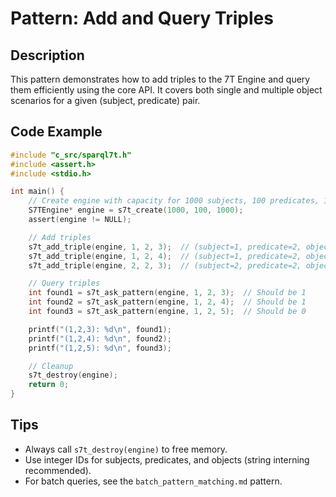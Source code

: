 # Pattern: Add and Query Triples

## Description
This pattern demonstrates how to add triples to the 7T Engine and query them efficiently using the core API. It covers both single and multiple object scenarios for a given (subject, predicate) pair.

## Code Example
```c
#include "c_src/sparql7t.h"
#include <assert.h>
#include <stdio.h>

int main() {
    // Create engine with capacity for 1000 subjects, 100 predicates, 1000 objects
    S7TEngine* engine = s7t_create(1000, 100, 1000);
    assert(engine != NULL);

    // Add triples
    s7t_add_triple(engine, 1, 2, 3);  // (subject=1, predicate=2, object=3)
    s7t_add_triple(engine, 1, 2, 4);  // (subject=1, predicate=2, object=4)
    s7t_add_triple(engine, 2, 2, 3);  // (subject=2, predicate=2, object=3)

    // Query triples
    int found1 = s7t_ask_pattern(engine, 1, 2, 3);  // Should be 1
    int found2 = s7t_ask_pattern(engine, 1, 2, 4);  // Should be 1
    int found3 = s7t_ask_pattern(engine, 1, 2, 5);  // Should be 0

    printf("(1,2,3): %d\n", found1);
    printf("(1,2,4): %d\n", found2);
    printf("(1,2,5): %d\n", found3);

    // Cleanup
    s7t_destroy(engine);
    return 0;
}
```

## Tips
- Always call `s7t_destroy(engine)` to free memory.
- Use integer IDs for subjects, predicates, and objects (string interning recommended).
- For batch queries, see the `batch_pattern_matching.md` pattern. 